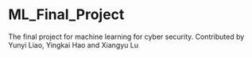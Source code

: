 # ML_Final_Project
The final project for machine learning for cyber security. Contributed by Yunyi Liao, Yingkai Hao and Xiangyu Lu
